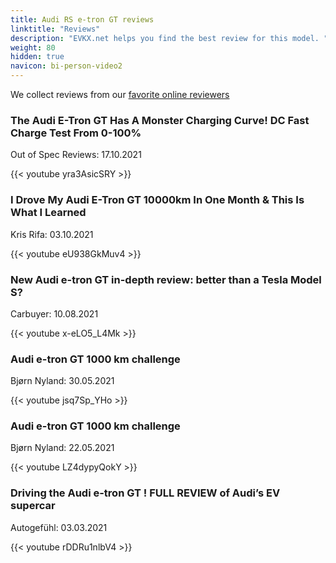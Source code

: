 ```yaml
---
title: Audi RS e-tron GT reviews
linktitle: "Reviews"
description: "EVKX.net helps you find the best review for this model. "
weight: 80
hidden: true
navicon: bi-person-video2
---
```

We collect reviews from our [favorite online reviewers](/guides/evreviewers/)

<div class="container text-center shadow p-2 pe-4 mb-5 bg-body-tertiary rounded border">
<h3>The Audi E-Tron GT Has A Monster Charging Curve! DC Fast Charge Test From 0-100%</h3>
<p>Out of Spec Reviews: 17.10.2021</p>

{{< youtube yra3AsicSRY >}}

</div>
<div class="container text-center shadow p-2 pe-4 mb-5 bg-body-tertiary rounded border">
<h3>I Drove My Audi E-Tron GT 10000km In One Month & This Is What I Learned</h3>
<p>Kris Rifa: 03.10.2021</p>

{{< youtube eU938GkMuv4 >}}

</div>
<div class="container text-center shadow p-2 pe-4 mb-5 bg-body-tertiary rounded border">
<h3>New Audi e-tron GT in-depth review: better than a Tesla Model S?</h3>
<p>Carbuyer: 10.08.2021</p>

{{< youtube x-eLO5_L4Mk >}}

</div>
<div class="container text-center shadow p-2 pe-4 mb-5 bg-body-tertiary rounded border">
<h3>Audi e-tron GT 1000 km challenge</h3>
<p>Bjørn Nyland: 30.05.2021</p>

{{< youtube jsq7Sp_YHo >}}

</div>
<div class="container text-center shadow p-2 pe-4 mb-5 bg-body-tertiary rounded border">
<h3>Audi e-tron GT 1000 km challenge</h3>
<p>Bjørn Nyland: 22.05.2021</p>

{{< youtube LZ4dypyQokY >}}

</div>
<div class="container text-center shadow p-2 pe-4 mb-5 bg-body-tertiary rounded border">
<h3>Driving the Audi e-tron GT ! FULL REVIEW of Audi’s EV supercar</h3>
<p>Autogefühl: 03.03.2021</p>

{{< youtube rDDRu1nlbV4 >}}

</div>
